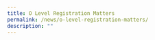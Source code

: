```yaml
---
title: O Level Registration Matters
permalink: /news/o-level-registration-matters/
description: ""
---
```

